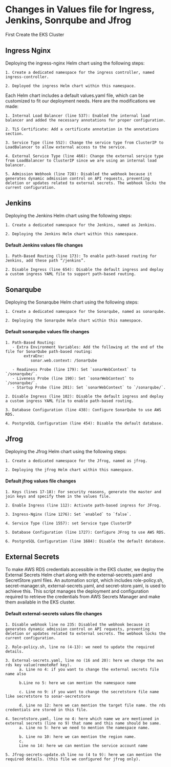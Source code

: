 # Changes in Values file for Ingress, Jenkins, Sonrqube and Jfrog

First Create the EKS Cluster 

## Ingress Nginx

Deploying the ingress-nginx Helm chart using the following steps:

```
1. Create a dedicated namespace for the ingress controller, named ingress-controller.

2. Deployed the ingress Helm chart within this namespace.
```

Each Helm chart includes a default values.yaml file, which can be customized to fit our deployment needs. Here are the modifications we made:

```
1. Internal Load Balancer (line 537): Enabled the internal load balancer and added the necessary annotations for proper configuration.

2. TLS Certificate: Add a certificate annotation in the annotations section.

3. Service Type (line 552): Change the service type from ClusterIP to LoadBalancer to allow external access to the service.

4. External Service Type (line 466): Change the external service type from LoadBalancer to ClusterIP since we are using an internal load balancer.

5. Admission Webhook (line 728): Disabled the webhook because it generates dynamic admission control on API requests, preventing deletion or updates related to external secrets. The webhook locks the current configuration.
```

## Jenkins

Deploying the Jenkins Helm chart using the following steps:

```
1. Create a dedicated namespace for the Jenkins, named as Jenkins.

2. Deploying the Jenkins Helm chart within this namespace.
```

#### Default Jenkins values file changes

```
1. Path-Based Routing (line 173): To enable path-based routing for Jenkins, add these path “/jenkins”.

2. Disable Ingress (line 654): Disable the default ingress and deploy a custom ingress YAML file to support path-based routing.
```

## Sonarqube

Deploying the Sonarqube Helm chart using the following steps:

```
1. Create a dedicated namespace for the Sonarqube, named as sonarqube.

2. Deploying the Sonarqube Helm chart within this namespace.
```
#### Default sonarqube values file changes

```
1. Path-Based Routing:
   - Extra Environment Variables: Add the following at the end of the file for SonarQube path-based routing:
        extraEnv:
           sonar.web.context: /SonarQube
     
   - Readiness Probe (line 179): Set `sonarWebContext` to `/sonarqube/`.
   - Liveness Probe (line 190): Set `sonarWebContext` to `/sonarqube/`.
   - Startup Probe (line 201): Set `sonarWebContext` to `/sonarqube/`.

2. Disable Ingress (line 102): Disable the default ingress and deploy a custom ingress YAML file to enable path-based routing.

3. Database Configuration (line 438): Configure SonarQube to use AWS RDS.

4. PostgreSQL Configuration (line 454): Disable the default database.
```

## Jfrog

Deploying the Jfrog Helm chart using the following steps:

```
1. Create a dedicated namespace for the Jfrog, named as jfrog.

2. Deploying the jfrog Helm chart within this namespace.
```
#### Default jfrog values file changes
```
1. Keys (lines 17-18): For security reasons, generate the master and join keys and specify them in the values file.

2. Enable Ingress (line 112): Activate path-based ingress for JFrog.

3. Ingress-Nginx (line 1276): Set `enabled` to `false`.

4. Service Type (line 1557): set Service type ClusterIP

5. Database Configuration (line 1727): Configure JFrog to use AWS RDS.

6. PostgreSQL Configuration (line 1684): Disable the default database.
```
## External Secrets



To make AWS RDS credentials accessible in the EKS cluster, we deploy the External Secrets Helm chart along with the external-secrets.yaml and SecretStore.yaml files. An automation script, which includes role-policy.sh, secret-manager.sh, external-secrets.yaml, and secret-store.yaml, is used to achieve this. This script manages the deployment and configuration required to retrieve the credentials from AWS Secrets Manager and make them available in the EKS cluster.

#### Default external-secrets values file changes
```
1. Disable webhook line no 235: Disabled the webhook because it generates dynamic admission control on API requests, preventing deletion or updates related to external secrets. The webhook locks the current configuration.

2. Role-policy.sh, line no (4-13): we need to update the required details.

3. External-secrets.yaml, line no (16 and 20): here we change the aws rds key value(remoteRef key).
      a. Line no 4: if you want to change the external secrets file name also 
      
      b.Line no 5: here we can mention the namespace name
                                                         
      c. Line no 9: if you want to change the secretstore file name like secretstore to sonar-secretstore
      
      d. Line no 12: here we can mention the target file name. the rds credentials are stored in this file. 

4. Secretstore.yaml, line no 4: here which name we are mentioned in external secrets (line no 9) that name and this name should be same. 
      a. Line no 5: here we need to mention the namespace name.
      
      b. Line no 10: here we can mention the region name.
      c. 
      Line no 14: here we can mention the service account name

5. Jfrog-secrets-update.sh line no (4 to 9): here we can mention the required details. (this file we configured for jfrog only).
```




